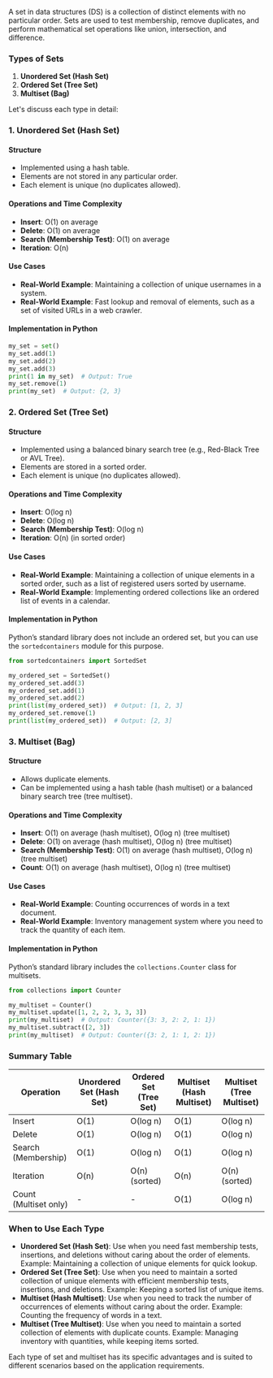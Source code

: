 A set in data structures (DS) is a collection of distinct elements with no particular order. Sets are used to test membership, remove duplicates, and perform mathematical set operations like union, intersection, and difference.

### Types of Sets

1. **Unordered Set (Hash Set)**
2. **Ordered Set (Tree Set)**
3. **Multiset (Bag)**

Let's discuss each type in detail:

### 1. Unordered Set (Hash Set)

#### Structure
- Implemented using a hash table.
- Elements are not stored in any particular order.
- Each element is unique (no duplicates allowed).

#### Operations and Time Complexity

- **Insert**: O(1) on average
- **Delete**: O(1) on average
- **Search (Membership Test)**: O(1) on average
- **Iteration**: O(n)

#### Use Cases
- **Real-World Example**: Maintaining a collection of unique usernames in a system.
- **Real-World Example**: Fast lookup and removal of elements, such as a set of visited URLs in a web crawler.

#### Implementation in Python

```python
my_set = set()
my_set.add(1)
my_set.add(2)
my_set.add(3)
print(1 in my_set)  # Output: True
my_set.remove(1)
print(my_set)  # Output: {2, 3}
```

### 2. Ordered Set (Tree Set)

#### Structure
- Implemented using a balanced binary search tree (e.g., Red-Black Tree or AVL Tree).
- Elements are stored in a sorted order.
- Each element is unique (no duplicates allowed).

#### Operations and Time Complexity

- **Insert**: O(log n)
- **Delete**: O(log n)
- **Search (Membership Test)**: O(log n)
- **Iteration**: O(n) (in sorted order)

#### Use Cases
- **Real-World Example**: Maintaining a collection of unique elements in a sorted order, such as a list of registered users sorted by username.
- **Real-World Example**: Implementing ordered collections like an ordered list of events in a calendar.

#### Implementation in Python

Python’s standard library does not include an ordered set, but you can use the `sortedcontainers` module for this purpose.

```python
from sortedcontainers import SortedSet

my_ordered_set = SortedSet()
my_ordered_set.add(3)
my_ordered_set.add(1)
my_ordered_set.add(2)
print(list(my_ordered_set))  # Output: [1, 2, 3]
my_ordered_set.remove(1)
print(list(my_ordered_set))  # Output: [2, 3]
```

### 3. Multiset (Bag)

#### Structure
- Allows duplicate elements.
- Can be implemented using a hash table (hash multiset) or a balanced binary search tree (tree multiset).

#### Operations and Time Complexity

- **Insert**: O(1) on average (hash multiset), O(log n) (tree multiset)
- **Delete**: O(1) on average (hash multiset), O(log n) (tree multiset)
- **Search (Membership Test)**: O(1) on average (hash multiset), O(log n) (tree multiset)
- **Count**: O(1) on average (hash multiset), O(log n) (tree multiset)

#### Use Cases
- **Real-World Example**: Counting occurrences of words in a text document.
- **Real-World Example**: Inventory management system where you need to track the quantity of each item.

#### Implementation in Python

Python’s standard library includes the `collections.Counter` class for multisets.

```python
from collections import Counter

my_multiset = Counter()
my_multiset.update([1, 2, 2, 3, 3, 3])
print(my_multiset)  # Output: Counter({3: 3, 2: 2, 1: 1})
my_multiset.subtract([2, 3])
print(my_multiset)  # Output: Counter({3: 2, 1: 1, 2: 1})
```

### Summary Table

| Operation              | Unordered Set (Hash Set) | Ordered Set (Tree Set) | Multiset (Hash Multiset) | Multiset (Tree Multiset)    |
|------------------------|--------------------------|-------------------------|---------------------------|---------------------------|
| Insert                 | O(1)                     | O(log n)                | O(1)                      | O(log n)                  |
| Delete                 | O(1)                     | O(log n)                | O(1)                      | O(log n)                  |
| Search (Membership)    | O(1)                     | O(log n)                | O(1)                      | O(log n)                  |
| Iteration              | O(n)                     | O(n) (sorted)           | O(n)                      | O(n) (sorted)             |
| Count (Multiset only)  | -                        | -                       | O(1)                      | O(log n)                  |

### When to Use Each Type

- **Unordered Set (Hash Set)**: Use when you need fast membership tests, insertions, and deletions without caring about the order of elements. Example: Maintaining a collection of unique elements for quick lookup.
- **Ordered Set (Tree Set)**: Use when you need to maintain a sorted collection of unique elements with efficient membership tests, insertions, and deletions. Example: Keeping a sorted list of unique items.
- **Multiset (Hash Multiset)**: Use when you need to track the number of occurrences of elements without caring about the order. Example: Counting the frequency of words in a text.
- **Multiset (Tree Multiset)**: Use when you need to maintain a sorted collection of elements with duplicate counts. Example: Managing inventory with quantities, while keeping items sorted.

Each type of set and multiset has its specific advantages and is suited to different scenarios based on the application requirements.

